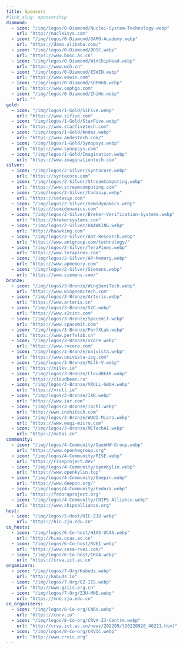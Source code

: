 ```yaml
---
title: Sponsors
#link_slug: sponsorship
diamond:
  - icon: "/img/logos/0-Diamond/Nuclei-System-Technology.webp"
    url: "http://nucleisys.com"
  - icon: "/img/logos/0-Diamond/DAMO-Academy.webp"
    url: "https://damo.alibaba.com/"
  - icon: "/img/logos/0-Diamond/BOSC.webp"
    url: "https://www.bosc.ac.cn"
  - icon: "/img/logos/0-Diamond/WinChipHead.webp"
    url: "https://www.wch.cn"
  - icon: "/img/logos/0-Diamond/ESWIN.webp"
    url: "https://www.eswin.com"
  - icon: "/img/logos/0-Diamond/SOPHGO.webp"
    url: "https://www.sophgo.com"
  - icon: "/img/logos/0-Diamond/ZhiHe.webp"
    url: ""
gold:
  - icon: "/img/logos/1-Gold/SiFive.webp"
    url: "https://www.sifive.com"
  - icon: "/img/logos/1-Gold/StarFive.webp"
    url: "https://www.starfivetech.com"
  - icon: "/img/logos/1-Gold/Andes.webp"
    url: "https://www.andestech.com/"
  - icon: "/img/logos/1-Gold/Synopsys.webp"
    url: "https://www.synopsys.com"
  - icon: "/img/logos/1-Gold/Imagination.webp"
    url: "https://www.imaginationtech.com"
silver:
  - icon: "/img/logos/2-Silver/Syntacore.webp"
    url: "https://syntacore.com"
  - icon: "/img/logos/2-Silver/StreamComputing.webp"
    url: "https://www.streamcomputing.com"
  - icon: "/img/logos/2-Silver/Codasip.webp"
    url: "https://codasip.com"
  - icon: "/img/logos/2-Silver/Semidynamics.webp"
    url: "https://semidynamics.com"
  - icon: "/img/logos/2-Silver/Breker-Verification-Systems.webp"
    url: "https://brekersystems.com"
  - icon: "/img/logos/2-Silver/HAAWKING.webp"
    url: "http://haawking.com"
  - icon: "/img/logos/2-Silver/Ant-Research.webp"
    url: "https://www.antgroup.com/technology/"
  - icon: "/img/logos/2-Silver/TeraPines.webp"
    url: "https://www.terapines.com"
  - icon: "/img/logos/2-Silver/AP-Memory.webp"
    url: "https://www.apmemory.com"
  - icon: "/img/logos/2-Silver/Siemens.webp"
    url: "https://www.siemens.com/"
bronze:
  - icon: "/img/logos/3-Bronze/WingSemiTech.webp"
    url: "https://www.wingsemitech.com"
  - icon: "/img/logos/3-Bronze/Arteris.webp"
    url: "https://www.arteris.cn"
  - icon: "/img/logos/3-Bronze/S2C.webp"
    url: "https://www.s2cinc.com"
  - icon: "/img/logos/3-Bronze/SpacemiT.webp"
    url: "https://www.spacemit.com"
  - icon: "/img/logos/3-Bronze/PerfXLab.webp"
    url: "https://www.perfxlab.cn"
  - icon: "/img/logos/3-Bronze/vcore.webp"
    url: "https://www.rvcore.com"
  - icon: "/img/logos/3-Bronze/univista.webp"
    url: "https://www.univista-isg.com"
  - icon: "/img/logos/3-Bronze/Milk-V.webp"
    url: "https://milkv.io"
  - icon: "/img/logos/3-Bronze/CloudBEAR.webp"
    url: "https://cloudbear.ru"
  - icon: "/img/logos/3-Bronze/VRULL-GmbH.webp"
    url: "https://vrull.io"
  - icon: "/img/logos/3-Bronze/IAR.webp"
    url: "https://www.iar.com"
  - icon: "/img/logos/3-Bronze/inchi.webp"
    url: "http://www.inchitech.com"
  - icon: "/img/logos/3-Bronze/WUQI-Micro.webp"
    url: "https://www.wuqi-micro.com"
  - icon: "/img/logos/3-Bronze/MCTechAI.webp"
    url: "https://mctai.cn"
community:
  - icon: "/img/logos/4-Community/OpenHW-Group.webp"
    url: "https://www.openhwgroup.org"
  - icon: "/img/logos/4-Community/RISE.webp"
    url: "https://riseproject.dev"
  - icon: "/img/logos/4-Community/openKylin.webp"
    url: "https://www.openkylin.top"
  - icon: "/img/logos/4-Community/Deepin.webp"
    url: "https://www.deepin.org/"
  - icon: "/img/logos/4-Community/Fedora.webp"
    url: "https://fedoraproject.org"
  - icon: "/img/logos/4-Community/CHIPS-Alliance.webp"
    url: "https://www.chipsalliance.org"
host:
  - icon: "/img/logos/5-Host/HIC-ZJU.webp"
    url: "https://hic.zju.edu.cn"
co_hosts:
  - icon: "/img/logos/6-Co-host/HIAS-UCAS.webp"
    url: "http://hias.ucas.ac.cn"
  - icon: "/img/logos/6-Co-host/RVEI.webp"
    url: "https://www.cesa-rvei.com/"
  - icon: "/img/logos/6-Co-host/CRVA.webp"
    url: "https://crva.ict.ac.cn"
organizers:
  - icon: "/img/logos/7-Org/Kubuds.webp"
    url: "http://kubuds.io"
  - icon: "/img/logos/7-Org/GZ-IIS.webp"
    url: "http://www.gziis.org.cn"
  - icon: "/img/logos/7-Org/ZJU-MNE.webp"
    url: "https://mne.zju.edu.cn"
co_organizers:
  - icon: "/img/logos/8-Co-org/CNRV.webp"
    url: "https://cnrv.io"
  - icon: "/img/logos/8-Co-org/CRVA-ZJ-Centre.webp"
    url: "http://crva.ict.ac.cn/news/202209/t20220928_46221.html"
  - icon: "/img/logos/8-Co-org/CRVIC.webp"
    url: "http://www.crvic.org"
---
```


<!--
Sponsorship for RSVC2024 is available!

[**Download Sponsorship Slides**](/rvsc2024/RVSC2024SponsorshipENv1.pdf)
-->

